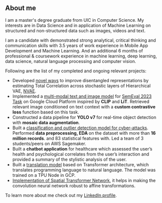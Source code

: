 ## About me

I am a master's degree graduate from UIC in Computer Science. My interests are in Data Science and in application of Machine Learning on structured and non-structured data such as images, videos and text.

I am a candidate with demonstrated strong analytical, critical thinking and communication skills with 3.5 years of work experience in Mobile App Development and Machine Learning. And an additional 6 months of professional & coursework experience in machine learning, deep learning, data science, natural language processing and computer vision.

Following are the list of my completed and ongoing relevant projects:
<!-- - Currently, researching on how to improve the state of the art in performance of action segmentation on videos under unsupervised setting. -->
- Developed [novel ways](https://github.com/vaibhavBh-0/NVAE) to improve disentangled representations by estimating Total Correlation across stochastic layers of Hierarchical
VAE, [NVAE](https://arxiv.org/abs/2007.03898).
- Implemented a [multi-modal text and image model](https://github.com/vaibhavBh-0/VisualWSD) for [SemEval 2023 Task](https://raganato.github.io/vwsd) on Google Cloud Platform inspired by <b>CLIP</b> and <b>LiT</b>. Retrieved relevant image conditioned on text context with a <b>custom contrastive loss</b> function based on this task.
- Constructed a data pipeline for <b>YOLO v7</b> for real-time object detection with <b>mosaic data augmentation</b>.
- Built a [classification and outlier detection model for cyber-attacks](https://github.com/vaibhavBh-0/CS418-Final-Project). Performed <b>data preprocessing, EDA </b> on the dataset with more than <b>16 million records</b>. and 83 statistical features with. Led a team of 3 students/peers on AWS Sagemaker.
- Built a <b>chatbot application</b> for healthcare which assessed the user’s health and psychological correlates from the user’s interaction and provided a summary of the stylistic analysis of the user.
- Built a [translation model](https://github.com/vaibhavBh-0/Code-Summarization-Task) based on Transformer architecture, which translates programming language to natural language. The model was trained on a TPU Node in GCP. 
- [Implementation of Spatial Transformer Network](https://github.com/vaibhavBh-0/STN), it helps in making the convolution neural 
network robust to affine transformations. 

To learn more about me check out my [LinkedIn profile](https://www.linkedin.com/in/vaibhav-bhargava-632596b5/).

<!--
**vaibhavBh-0/vaibhavBh-0** is a ✨ _special_ ✨ repository because its `README.md` (this file) appears on your GitHub profile.

Here are some ideas to get you started:

- 🔭 I’m currently working on ...
- 🌱 I’m currently learning ...
- 👯 I’m looking to collaborate on ...
- 🤔 I’m looking for help with ...
- 💬 Ask me about ...
- 📫 How to reach me: ...
- 😄 Pronouns: ...
- ⚡ Fun fact: ...
-->
